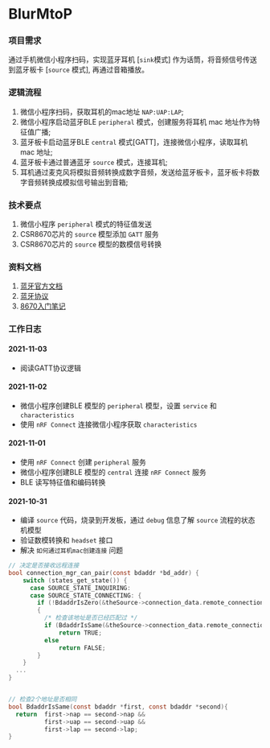 # BlurMtoP

### 项目需求
通过手机微信小程序扫码，实现蓝牙耳机 [`sink`模式] 作为话筒，将音频信号传送到蓝牙板卡 [`source` 模式], 再通过音箱播放。


### 逻辑流程
1. 微信小程序扫码，获取耳机的mac地址 `NAP:UAP:LAP`;
2. 微信小程序启动蓝牙BLE `peripheral` 模式，创建服务将耳机 mac 地址作为特征值广播;
3. 蓝牙板卡启动蓝牙BLE `central` 模式[GATT]，连接微信小程序，读取耳机 mac 地址;
4. 蓝牙板卡通过普通蓝牙 `source` 模式，连接耳机;
5. 耳机通过麦克风将模拟音频转换成数字音频，发送给蓝牙板卡，蓝牙板卡将数字音频转换成模拟信号输出到音箱;


### 技术要点
1. 微信小程序 `peripheral` 模式的特征值发送
2. CSR8670芯片的 `source` 模型添加 `GATT` 服务
3. CSR8670芯片的 `source` 模型的数模信号转换


### 资料文档
1. [蓝牙官方文档](https://www.bluetooth.com/specifications/specs/) 
2. [蓝牙协议](https://software-dl.ti.com/simplelink/esd/simplelink_cc2640r2_sdk/3.20.00.21/exports/docs/blestack/ble_user_guide/html/ble-stack-3.x/overview.html)
3. [8670入门笔记](https://www.its203.com/article/ylangeia/103308289)

### 工作日志


#### 2021-11-03
- 阅读GATT协议逻辑

#### 2021-11-02
- 微信小程序创建BLE 模型的 `peripheral` 模型，设置 `service` 和 `characteristics`
- 使用 `nRF Connect` 连接微信小程序获取 `characteristics`

#### 2021-11-01
- 使用 `nRF Connect` 创建 `peripheral` 服务
- 微信小程序创建BLE 模型的 `central` 连接 `nRF Connect` 服务
- BLE 读写特征值和编码转换


#### 2021-10-31
- 编译 `source` 代码，烧录到开发板，通过 `debug` 信息了解 `source` 流程的状态机模型
- 验证数模转换和 `headset` 接口
- 解决 `如何通过耳机mac创建连接` 问题

```c
// 决定是否接收远程连接
bool connection_mgr_can_pair(const bdaddr *bd_addr) {
    switch (states_get_state()) {        
      case SOURCE_STATE_INQUIRING:
      case SOURCE_STATE_CONNECTING: {
        if (!BdaddrIsZero(&theSource->connection_data.remote_connection_addr))
        {
          /* 检查该地址是否已经匹配过 */
          if (BdaddrIsSame(&theSource->connection_data.remote_connection_addr, bd_addr))
              return TRUE;
          else
              return FALSE;
        }
    }
  ...
}


// 检查2个地址是否相同
bool BdaddrIsSame(const bdaddr *first, const bdaddr *second){ 
  return  first->nap == second->nap && 
          first->uap == second->uap && 
          first->lap == second->lap; 
}
```
